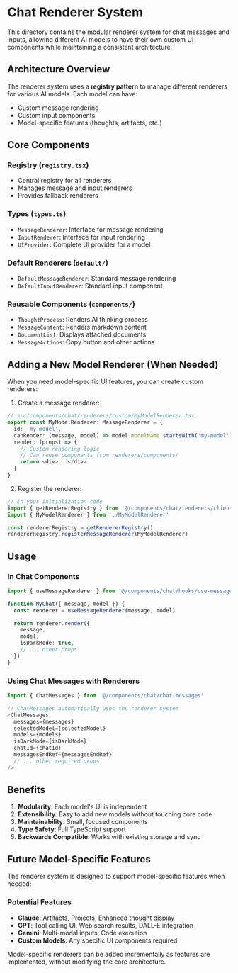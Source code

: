 # Chat Renderer System

This directory contains the modular renderer system for chat messages and inputs, allowing different AI models to have their own custom UI components while maintaining a consistent architecture.

## Architecture Overview

The renderer system uses a **registry pattern** to manage different renderers for various AI models. Each model can have:

- Custom message rendering
- Custom input components
- Model-specific features (thoughts, artifacts, etc.)

## Core Components

### Registry (`registry.tsx`)

- Central registry for all renderers
- Manages message and input renderers
- Provides fallback renderers

### Types (`types.ts`)

- `MessageRenderer`: Interface for message rendering
- `InputRenderer`: Interface for input rendering
- `UIProvider`: Complete UI provider for a model

### Default Renderers (`default/`)

- `DefaultMessageRenderer`: Standard message rendering
- `DefaultInputRenderer`: Standard input component

### Reusable Components (`components/`)

- `ThoughtProcess`: Renders AI thinking process
- `MessageContent`: Renders markdown content
- `DocumentList`: Displays attached documents
- `MessageActions`: Copy button and other actions

## Adding a New Model Renderer (When Needed)

When you need model-specific UI features, you can create custom renderers:

1. Create a message renderer:

```typescript
// src/components/chat/renderers/custom/MyModelRenderer.tsx
export const MyModelRenderer: MessageRenderer = {
  id: 'my-model',
  canRender: (message, model) => model.modelName.startsWith('my-model'),
  render: (props) => {
    // Custom rendering logic
    // Can reuse components from renderers/components/
    return <div>...</div>
  }
}
```

2. Register the renderer:

```typescript
// In your initialization code
import { getRendererRegistry } from '@/components/chat/renderers/client'
import { MyModelRenderer } from './MyModelRenderer'

const rendererRegistry = getRendererRegistry()
rendererRegistry.registerMessageRenderer(MyModelRenderer)
```

## Usage

### In Chat Components

```typescript
import { useMessageRenderer } from '@/components/chat/hooks/use-message-renderer'

function MyChat({ message, model }) {
  const renderer = useMessageRenderer(message, model)

  return renderer.render({
    message,
    model,
    isDarkMode: true,
    // ... other props
  })
}
```

### Using Chat Messages with Renderers

```typescript
import { ChatMessages } from '@/components/chat/chat-messages'

// ChatMessages automatically uses the renderer system
<ChatMessages
  messages={messages}
  selectedModel={selectedModel}
  models={models}
  isDarkMode={isDarkMode}
  chatId={chatId}
  messagesEndRef={messagesEndRef}
  // ... other required props
/>
```

## Benefits

1. **Modularity**: Each model's UI is independent
2. **Extensibility**: Easy to add new models without touching core code
3. **Maintainability**: Small, focused components
4. **Type Safety**: Full TypeScript support
5. **Backwards Compatible**: Works with existing storage and sync

## Future Model-Specific Features

The renderer system is designed to support model-specific features when needed:

### Potential Features

- **Claude**: Artifacts, Projects, Enhanced thought display
- **GPT**: Tool calling UI, Web search results, DALL-E integration
- **Gemini**: Multi-modal inputs, Code execution
- **Custom Models**: Any specific UI components required

Model-specific renderers can be added incrementally as features are implemented, without modifying the core architecture.
